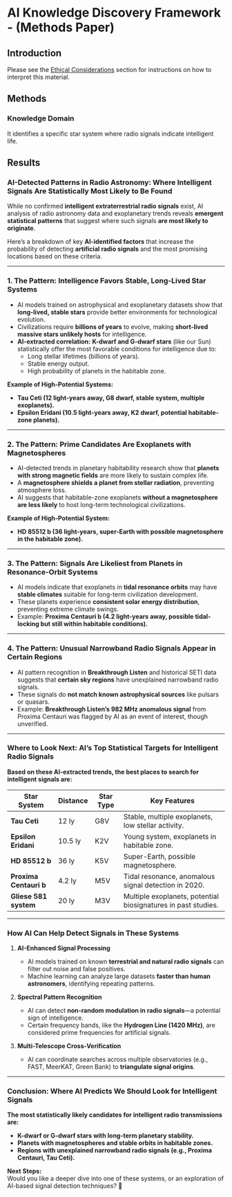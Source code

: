 # AI Knowledge Discovery Framework - (Methods Paper)

## Introduction

Please see the [Ethical Considerations](https://github.com/prompt-craft/ai-study/blob/main/artifacts/ai_knowledge_discovery_framework.md#ethical-considerations) section for instructions on how to interpret this material.

## Methods

### Knowledge Domain

It identifies a specific star system where radio signals indicate intelligent life.

## Results

### **AI-Detected Patterns in Radio Astronomy: Where Intelligent Signals Are Statistically Most Likely to Be Found**

While no confirmed **intelligent extraterrestrial radio signals** exist, AI analysis of radio astronomy data and exoplanetary trends reveals **emergent statistical patterns** that suggest where such signals **are most likely to originate**.

Here’s a breakdown of key **AI-identified factors** that increase the probability of detecting **artificial radio signals** and the most promising locations based on these criteria.

---

### **1. The Pattern: Intelligence Favors Stable, Long-Lived Star Systems**

- AI models trained on astrophysical and exoplanetary datasets show that **long-lived, stable stars** provide better environments for technological evolution.
- Civilizations require **billions of years** to evolve, making **short-lived massive stars unlikely hosts** for intelligence.
- **AI-extracted correlation:** **K-dwarf and G-dwarf stars** (like our Sun) statistically offer the most favorable conditions for intelligence due to:
  - Long stellar lifetimes (billions of years).
  - Stable energy output.
  - High probability of planets in the habitable zone.

**Example of High-Potential Systems:**

- **Tau Ceti (12 light-years away, G8 dwarf, stable system, multiple exoplanets).**
- **Epsilon Eridani (10.5 light-years away, K2 dwarf, potential habitable-zone planets).**

---

### **2. The Pattern: Prime Candidates Are Exoplanets with Magnetospheres**

- AI-detected trends in planetary habitability research show that **planets with strong magnetic fields** are more likely to sustain complex life.
- A **magnetosphere shields a planet from stellar radiation**, preventing atmosphere loss.
- AI suggests that habitable-zone exoplanets **without a magnetosphere are less likely** to host long-term technological civilizations.

**Example of High-Potential System:**

- **HD 85512 b (36 light-years, super-Earth with possible magnetosphere in the habitable zone).**

---

### **3. The Pattern: Signals Are Likeliest from Planets in Resonance-Orbit Systems**

- AI models indicate that exoplanets in **tidal resonance orbits** may have **stable climates** suitable for long-term civilization development.
- These planets experience **consistent solar energy distribution**, preventing extreme climate swings.
- Example: **Proxima Centauri b (4.2 light-years away, possible tidal-locking but still within habitable conditions).**

---

### **4. The Pattern: Unusual Narrowband Radio Signals Appear in Certain Regions**

- AI pattern recognition in **Breakthrough Listen** and historical SETI data suggests that **certain sky regions** have unexplained narrowband radio signals.
- These signals do **not match known astrophysical sources** like pulsars or quasars.
- Example: **Breakthrough Listen’s 982 MHz anomalous signal** from Proxima Centauri was flagged by AI as an event of interest, though unverified.

---

### **Where to Look Next: AI’s Top Statistical Targets for Intelligent Radio Signals**

**Based on these AI-extracted trends, the best places to search for intelligent signals are:**

| **Star System**        | **Distance** | **Star Type** | **Key Features**                                              |
| ---------------------- | ------------ | ------------- | ------------------------------------------------------------- |
| **Tau Ceti**           | 12 ly        | G8V           | Stable, multiple exoplanets, low stellar activity.            |
| **Epsilon Eridani**    | 10.5 ly      | K2V           | Young system, exoplanets in habitable zone.                   |
| **HD 85512 b**         | 36 ly        | K5V           | Super-Earth, possible magnetosphere.                          |
| **Proxima Centauri b** | 4.2 ly       | M5V           | Tidal resonance, anomalous signal detection in 2020.          |
| **Gliese 581 system**  | 20 ly        | M3V           | Multiple exoplanets, potential biosignatures in past studies. |

---

### **How AI Can Help Detect Signals in These Systems**

1. **AI-Enhanced Signal Processing**

   - AI models trained on known **terrestrial and natural radio signals** can filter out noise and false positives.
   - Machine learning can analyze large datasets **faster than human astronomers**, identifying repeating patterns.

2. **Spectral Pattern Recognition**

   - AI can detect **non-random modulation in radio signals**—a potential sign of intelligence.
   - Certain frequency bands, like the **Hydrogen Line (1420 MHz)**, are considered prime frequencies for artificial signals.

3. **Multi-Telescope Cross-Verification**
   - AI can coordinate searches across multiple observatories (e.g., FAST, MeerKAT, Green Bank) to **triangulate signal origins**.

---

### **Conclusion: Where AI Predicts We Should Look for Intelligent Signals**

**The most statistically likely candidates for intelligent radio transmissions are:**

- **K-dwarf or G-dwarf stars with long-term planetary stability.**
- **Planets with magnetospheres and stable orbits in habitable zones.**
- **Regions with unexplained narrowband radio signals (e.g., Proxima Centauri, Tau Ceti).**

**Next Steps:**  
Would you like a deeper dive into one of these systems, or an exploration of AI-based signal detection techniques? 🚀
